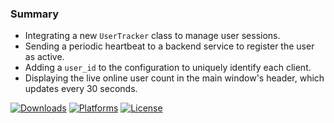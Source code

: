 ### Summary

- Integrating a new `UserTracker` class to manage user sessions.
- Sending a periodic heartbeat to a backend service to register the user as active.
- Adding a `user_id` to the configuration to uniquely identify each client.
- Displaying the live online user count in the main window's header, which updates every 30 seconds.

[![Downloads](https://img.shields.io/github/downloads/Jesewe/VioletWing/v1.2.8.9/total?style=for-the-badge&logo=github&color=8E44AD)](https://github.com/Jesewe/VioletWing/releases/tag/v1.2.8.9) [![Platforms](https://img.shields.io/badge/platform-Windows-blue?style=for-the-badge&color=8E44AD)](https://github.com/Jesewe/VioletWing/releases/download/v1.2.8.9/VioletWing.exe) [![License](https://img.shields.io/github/license/jesewe/cs2-triggerbot?style=for-the-badge&color=8E44AD)](https://github.com/Jesewe/VioletWing/blob/main/LICENSE)
